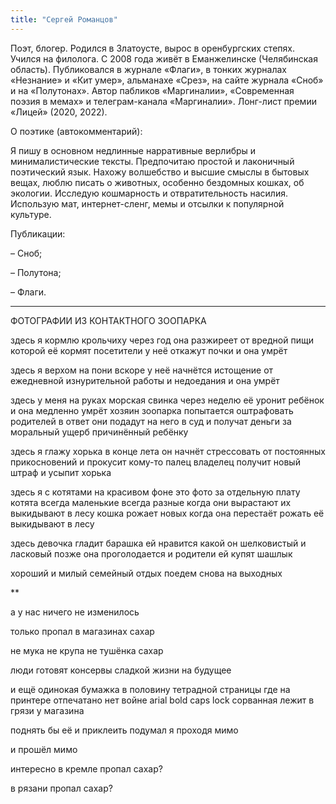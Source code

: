 ```yaml
---
title: "Сергей Романцов"
---
```


Поэт, блогер. Родился в Златоусте, вырос в оренбургских степях. Учился на филолога. С 2008 года живёт в Еманжелинске (Челябинская область). Публиковался в журнале «Флаги», в тонких журналах «Незнание» и «Кит умер», альманахе «Срез», на сайте журнала «Сноб» и на «Полутонах». Автор пабликов «Маргиналии», «Современная поэзия в мемах» и телеграм-канала «Маргиналии». Лонг-лист премии «Лицей» (2020, 2022).

О поэтике (автокомментарий):

Я пишу в основном недлинные нарративные верлибры и минималистические тексты. Предпочитаю простой и лаконичный поэтический язык. Нахожу волшебство и высшие смыслы в бытовых вещах, люблю писать о животных, особенно бездомных кошках, об экологии. Исследую кошмарность и отвратительность насилия. Использую мат, интернет-сленг, мемы и отсылки к популярной культуре.

Публикации:

– Сноб;

– Полутона;

– Флаги.

***

ФОТОГРАФИИ ИЗ КОНТАКТНОГО ЗООПАРКА

здесь я кормлю крольчиху
через год она разжиреет от вредной пищи
которой её кормят посетители
у неё откажут почки и
она умрёт

здесь я верхом на пони
вскоре у неё начнётся истощение
от ежедневной изнурительной работы
и недоедания
и она умрёт

здесь у меня на руках морская свинка
через неделю
её уронит ребёнок
и она медленно умрёт
хозяин зоопарка попытается
оштрафовать родителей
в ответ они подадут на него в суд
и получат деньги
за моральный ущерб причинённый
ребёнку

здесь я глажу хорька
в конце лета
он начнёт стрессовать
от постоянных прикосновений
и прокусит кому-то палец
владелец получит новый штраф
и усыпит хорька

здесь я с котятами на красивом фоне
это фото за отдельную плату
котята всегда маленькие
всегда разные
когда они вырастают
их выкидывают в лесу
кошка рожает новых
когда она перестаёт рожать
её выкидывают в лесу

здесь девочка гладит барашка
ей нравится какой он
шелковистый и ласковый
позже она проголодается
и родители ей купят шашлык

хороший и милый
семейный отдых
поедем снова на выходных


**

а у нас
ничего не изменилось

только пропал в магазинах
сахар

не мука не крупа не тушёнка
сахар

люди готовят консервы
сладкой жизни
на будущее

и ещё
одинокая бумажка
в половину тетрадной страницы
где на принтере отпечатано
нет войне
arial bold caps lock
сорванная лежит
в грязи у магазина

поднять бы её и приклеить
подумал я проходя мимо

и прошёл мимо

интересно
в кремле
пропал сахар?

в рязани пропал
сахар?